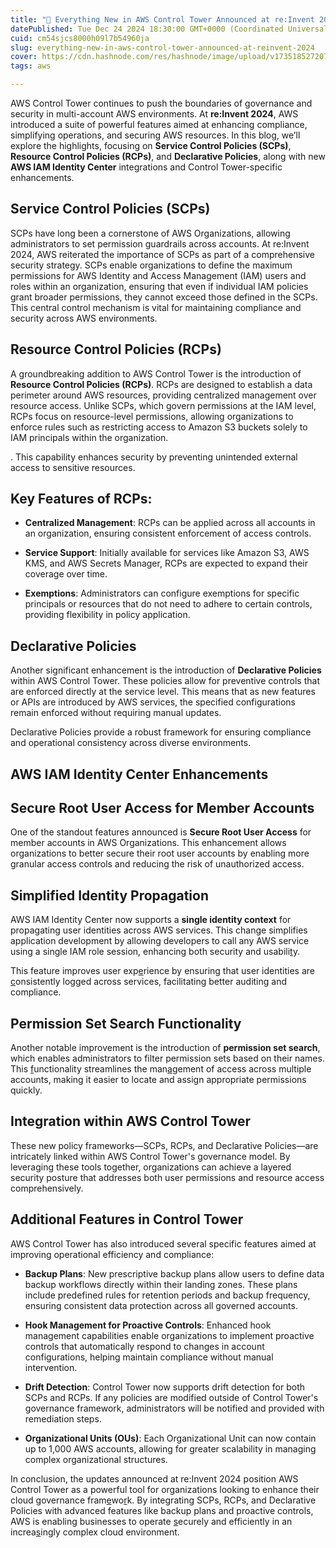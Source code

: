 ```yaml
---
title: "🚀 Everything New in AWS Control Tower Announced at re:Invent 2024!"
datePublished: Tue Dec 24 2024 18:30:00 GMT+0000 (Coordinated Universal Time)
cuid: cm54sjcs8000h09l7b54960ja
slug: everything-new-in-aws-control-tower-announced-at-reinvent-2024
cover: https://cdn.hashnode.com/res/hashnode/image/upload/v1735185272078/998acc11-9756-4cb9-9cc3-bd0e8a182afd.png
tags: aws

---
```


AWS Control Tower continues to push the boundaries of governance and security in multi-account AWS environments. At **re:Invent 2024**, AWS introduced a suite of powerful features aimed at enhancing compliance, simplifying operations, and securing AWS resources. In this blog, we’ll explore the highlights, focusing on **Service Control Policies (SCPs)**, **Resource Control Policies (RCPs)**, and **Declarative Policies**, along with new **AWS IAM Identity Center** integrations and Control Tower-specific enhancements.

## **Service Control Policies (SCPs)**

SCPs have long been a cornerstone of AWS Organizations, allowing administrators to set permission guardrails across accounts. At re:Invent 2024, AWS reiterated the importance of SCPs as part of a comprehensive security strategy. SCPs enable organizations to define the maximum permissions for AWS Identity and Access Management (IAM) users and roles within an organization, ensuring that even if individual IAM policies grant broader permissions, they cannot exceed those defined in the SCPs. This central control mechanism is vital for maintaining compliance and security across AWS environments.

## **Resource Control Policies (RCPs)**

A groundbreaking addition to AWS Control Tower is the introduction of **Resource Control Policies (RCPs)**. RCPs are designed to establish a data perimeter around AWS resources, providing centralized management over resource access. Unlike SCPs, which govern permissions at the IAM level, RCPs focus on resource-level permissions, allowing organizations to enforce rules such as restricting access to Amazon S3 buckets solely to IAM principals within the organization.

. This capability enhances security by preventing unintended external access to sensitive resources.

## **Key Features of RCPs:**

* **Centralized Management**: RCPs can be applied across all accounts in an organization, ensuring consistent enforcement of access controls.
    
* **Service Support**: Initially available for services like Amazon S3, AWS KMS, and AWS Secrets Manager, RCPs are expected to expand their coverage over time.
    
* **Exemptions**: Administrators can configure exemptions for specific principals or resources that do not need to adhere to certain controls, providing flexibility in policy application.
    

## **Declarative Policies**

Another significant enhancement is the introduction of **Declarative Policies** within AWS Control Tower. These policies allow for preventive controls that are enforced directly at the service level. This means that as new features or APIs are introduced by AWS services, the specified configurations remain enforced without requiring manual updates.

Declarative Policies provide a robust framework for ensuring compliance and operational consistency across diverse environments.

## **AWS IAM Identity Center Enhancements**

## **Secure Root User Access for Member Accounts**

One of the standout features announced is **Secure Root User Access** for member accounts in AWS Organizations. This enhancement allows organizations to better secure their root user accounts by enabling more granular access controls and reducing the risk of unauthorized access.

## **Simplified Identity Propagation**

AWS IAM Identity Center now supports a **single identity context** for propagating user identities across AWS services. This change simplifies application development by allowing developers to call any AWS service using a single IAM role session, enhancing both security and usabili[t](https://aws.amazon.com/about-aws/whats-new/2024/10/aws-iam-identity-center-simplifies-calls-services-single-identity-context/)y.  
  
This feature improves user exp[e](https://aws.amazon.com/about-aws/whats-new/2024/10/aws-iam-identity-center-simplifies-calls-services-single-identity-context/)rience by ensuring that user identities are [c](https://aws.amazon.com/about-aws/whats-new/2024/10/aws-iam-identity-center-simplifies-calls-services-single-identity-context/)onsistently logged across services, facilitating better auditing and compliance.

## **Permission Set Search Functionality**

Another notable improvement is the introduction of **permission set search**, which enables administrators to filter permission sets based on their names. This [f](https://aws.amazon.com/about-aws/whats-new/2024/10/aws-iam-identity-center-simplifies-calls-services-single-identity-context/)unctionality streamlines the man[a](https://aws.amazon.com/about-aws/whats-new/2024/10/aws-iam-identity-center-simplifies-calls-services-single-identity-context/)gement of access across multiple accounts, making it easier to locate and assign appropriate permissions quickly.

## **Integration within AWS Control Tower**

These new policy frameworks—SCPs, RCPs, and Declarative Policies—are intricately linked within AWS Control Tower's governance model. By leveraging these tools together, organizations can achieve a layered security posture that addresses both user permissions and resource access comprehensively.

## **Additional Features in Control Tower**

AWS Control Tower has also introduced several specific features aimed at improving operational efficiency and compliance:

* **Backup Plans**: New prescriptive backup plans allow users to define data backup workflows directly within their landing zones. These plans include predefined rules for retention periods and backup frequency, ensuring consistent data protection across all governed accounts.
    
* **Hook Management for Proactive Controls**: Enhanced hook management capabilities enable organizations to implement proactive controls that automatically respond to changes in account configurations, helping maintain compliance without manual intervention.
    
* **Drift Detection**: Control Tower now supports drift detection for both SCPs and RCPs. If any policies are modified outside of Control Tower's governance framework, administrators will be notified and provided with remediation steps.
    
* **Organizational Units (OUs)**: Each Organizational Unit can now contain up to 1,000 AWS accounts, allowing for greater scalability in managing complex organizational structures.
    

In conclusion, the updates announced at re:Invent 2024 position AWS Control Tower as a powerful tool for organizations looking to enhance their cloud governance fram[e](https://aws.amazon.com/about-aws/whats-new/2024/10/aws-iam-identity-center-simplifies-calls-services-single-identity-context/)wo[r](https://aws.amazon.com/about-aws/whats-new/2024/10/aws-iam-identity-center-simplifies-calls-services-single-identity-context/)k. By integrating SCPs, RCPs, and Declarative Policies with advanced features like backup plans and proactive controls, AWS is enabling businesses to operate [s](https://aws.amazon.com/about-aws/whats-new/2024/10/aws-iam-identity-center-simplifies-calls-services-single-identity-context/)ecurely and efficiently in an increa[s](https://aws.amazon.com/about-aws/whats-new/2024/10/aws-iam-identity-center-simplifies-calls-services-single-identity-context/)ingly complex cloud environment.